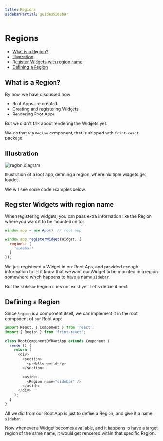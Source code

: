 ```yaml
---
title: Regions
sidebarPartial: guidesSidebar
---
```


# Regions

<!-- MarkdownTOC depth=1 autolink=true bracket=round -->

- [What is a Region?](#what-is-a-region)
- [Illustration](#illustration)
- [Register Widgets with region name](#register-widgets-with-region-name)
- [Defining a Region](#defining-a-region)

<!-- /MarkdownTOC -->

## What is a Region?

By now, we have discussed how:

* Root Apps are created
* Creating and registering Widgets
* Rendering Root Apps

But we didn't talk about rendering the Widgets yet.

We do that via `Region` component, that is shipped with `frint-react` package.


## Illustration

![region diagram](/img/frint-region-diagram.png)

Illustration of a root app, defining a region, where multiple widgets get loaded.

We will see some code examples below.

## Register Widgets with region name

When registering widgets, you can pass extra information like the Region where you want it to be mounted on to:

```js
window.app = new App(); // root app

window.app.registerWidget(Widget, {
  regions: [
    'sidebar'
  ]
});
```

We just registered a Widget in our Root App, and provided enough information to let it know that we want our Widget to be mounted in a region somewhere which happens to have a name `sidebar`.

But the `sidebar` Region does not exist yet. Let's define it next.

## Defining a Region

Since `Region` is a component itself, we can implement it in the root component of our Root App:

```js
import React, { Component } from 'react';
import { Region } from 'frint-react';

class RootComponentOfRootApp extends Component {
  render() {
    return (
      <div>
        <section>
          <p>Hello world</p>
        </section>

        <aside>
          <Region name="sidebar" />
        </aside>
      </div>
    );
  }
}
```

All we did from our Root App is just to define a Region, and give it a name `sidebar`.

Now whenever a Widget becomes available, and it happens to have a target region of the same name, it would get rendered within that specific Region.
